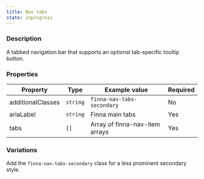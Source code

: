 ```yaml
---
title: Nav tabs
state: inprogress
---
```


### Description

A tabbed navigation bar that supports an optional tab-specific tooltip button.

### Properties

| Property          | Type       | Example value                   | Required |
| ----------------- | ---------- | ------------------------------- | -------- |
| additionalClasses | `string`   | `finna-nav-tabs-secondary`      | No       |
| ariaLabel         | `string`   | Finna main tabs                 | Yes      |
| tabs              | `[]`       | Array of finna-nav-item arrays  | Yes      |

### Variations

Add the `finna-nav-tabs-secondary` class for a less prominent secondary style.
